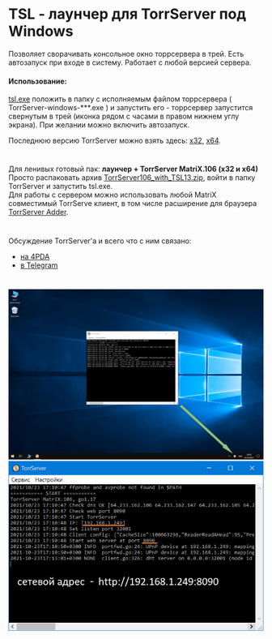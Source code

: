 # TSL - лаунчер для TorrServer под Windows  
Позволяет сворачивать консольное окно торрсервера в трей. Есть автозапуск при входе в систему. Работает с любой версией сервера.  
#### Использование:  
[tsl.exe](https://github.com/Noperkot/TSL/raw/main/tsl.exe) положить в папку с исполняемым файлом торрсервера ( TorrServer-windows-\*\*\*.exe ) и запустить его - торрсервер запустится свернутым в трей (иконка рядом с часами в правом нижнем углу экрана). При желании можно включить автозапуск.  

Последнюю версию TorrServer можно взять здесь: [x32](http://releases.yourok.ru/torr/server/TorrServer-windows-386.exe), [x64](http://releases.yourok.ru/torr/server/TorrServer-windows-amd64.exe).  
#
Для ленивых готовый пак: **лаунчер + TorrServer MatriX.106 (x32 и x64)**  
Просто распаковать архив [TorrServer106_with_TSL13.zip](https://github.com/Noperkot/TSL/raw/main/TorrServer106_with_TSL13.zip), войти в папку TorrServer и запустить tsl.exe.  
Для работы с сервером можно использовать любой MatriX совместимый TorrServe клиент, в том числе расширение для браузера [TorrServer Adder](https://4pda.to/forum/index.php?showtopic=889960&view=findpost&p=104172272).
#
Обсуждение TorrServer'а и всего что с ним связано:
- [на 4PDA](https://4pda.to/forum/index.php?showtopic=889960)  
- [в Telegram](https://t.me/TorrServe)  
#
![](https://github.com/Noperkot/TSL/blob/main/img/screen1.png)  
![](https://github.com/Noperkot/TSL/blob/main/img/screen2.png)  

